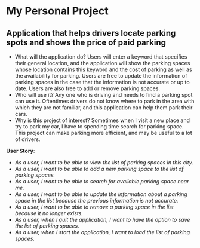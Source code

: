 # My Personal Project

## Application that helps drivers locate parking spots and shows the price of paid parking


- What will the application do? Users will enter a keyword that specifies their general location,
and the application will show the parking spaces whose location contains this keyword and the cost of parking
as well as the availability for parking. Users are free to update the information of parking spaces in the case
that the information is not accurate or up to date. Users are also free to add or remove parking spaces.
- Who will use it? Any one who is driving and needs to find a parking spot can use it. Oftentimes
drivers do not know where to park in the area with which they are not familiar, and this application
can help them park their cars.
- Why is this project of interest? Sometimes when I visit a new place and try to park my car,
I have to spending time search for parking space. This project can make parking more efficient, and
may be useful to a lot of drivers.

**User Story**:
- *As a user, I want to be able to view the list of parking spaces in this city.*
- *As a user, I want to be able to add a new parking space to the list of parking spaces.*
- *As a user, I want to be able to search for available parking space near me.*
- *As a user, I want to be able to update the information about a parking space in the list because the
   previous information is not accurate.*
- *As a user, I want to be able to remove a parking space in the list because it no longer exists.*
- *As a user, when I quit the application, I want to have the option to save the list of parking spaces.*
- *As a user, when I start the application, I want to load the list of parking spaces.*

